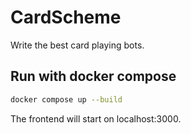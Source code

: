 # CardScheme

Write the best card playing bots.

## Run with docker compose
```bash
docker compose up --build
```

The frontend will start on localhost:3000.